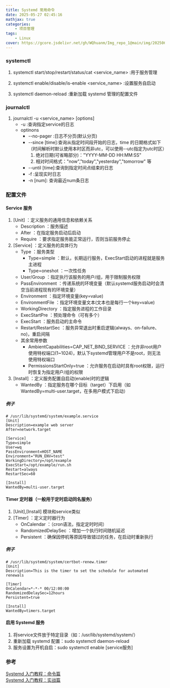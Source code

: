 ```yaml
---
title: Systemd 常用命令
date: 2025-05-27 02:45:16
mathjax: true
categories: 
    - 项目管理
tags: 
    - Linux
cover: https://gcore.jsdelivr.net/gh/WQhuanm/Img_repo_1@main/img/202506292030204.png
---
```



### systemctl
1. systemctl start/stop/restart/status/cat <service_name> :用于服务管理

1. systemctl enable/disable/is-enable <service_name> :设置服务自启动

1. systemctl daemon-reload :重新加载 systemd 管理的配置文件

### journalctl
1. journalctl -u <service_name> [options]
    + -u :查询指定service的日志
    + optinons
        + --no-pager :日志不分页(默认分页)
        + --since [time]:查询从指定时间段开始的日志，time 的日期格式如下（时间解析时默认使用本时区而非utc，可以使用--utc指定为utc时区）
            1. 绝对日期(可省略部分)："YYYY-MM-DD HH:MM:SS"
            1. 相对时间格式："now","today","yesterday","tomorrow" 等
        + --until [time]:查询到指定时间点结束的日志
        + -f :呈现实时日志
        + -n [num]: 查询最近num条日志

### 配置文件
#### Service 服务
1. [Unit] ：定义服务的通用信息和依赖关系
    - Description ：服务描述
    - After ：在指定服务启动后启动
    - Require ：要求指定服务能正常运行，否则当前服务停止
1. [Service] ：定义服务的具体行为
    - Type ：服务类型
        - Type=simple ：默认，长期运行服务，ExecStart启动的进程就是服务主进程
        - Type=oneshot ：一次性任务
    - User/Group ：指定执行该服务的用户/组，用于限制服务权限
    - PassEnvironment ：传递系统的环境变量（默认systemd服务启动时会清空当前进程现有的环境变量）
    - Environment ：指定环境变量(key=value)
    - EnvironmentFile ：指定环境变量文本(文本也是每行一个key=value)
    - WorkingDirectory ：指定服务进程的工作目录
    - ExecStartPre ：预处理命令（可有多个）
    - ExecStart ：服务启动的主命令
    - Restart/RestartSec ：服务异常退出时重启逻辑(always、on-failure、no)，重启间隔
    - 其余常用参数
        - AmbientCapabilities=CAP_NET_BIND_SERVICE ：允许非root用户使用特权端口(1~1024)，默认下systemd管理用户不是root，则无法使用特权端口
        - PermissionsStartOnly=true ：允许服务在启动时具有root权限，运行时恢复为指定用户/组的权限
1. [Install] ：定义服务配置自启动(enable)时的逻辑
    - WantedBy ：指定服务在哪个目标（target）下启用（如WantedBy=multi-user.target，在多用户模式下启动）  

##### 例子
```shell
# /usr/lib/systemd/system/example.service
[Unit]
Description=example web server 
After=network.target

[Service]
Type=simple
User=wq
PassEnvironment=HOST_NAME
Environment="RUN_ENV=test"
WorkingDirectory=/opt/example
ExecStart=/opt/example/run.sh
Restart=always
RestartSec=60

[Install]
WantedBy=multi-user.target
```
 
#### Timer 定时器（一般用于定时启动同名服务）
1. [Unit],[Install] 模块和service类似
1. [Timer] ：定义定时器行为
    - OnCalendar ：（cron语法，指定定时时间）
    - RandomizedDelaySec ：增加一个执行时间随机延迟
    - Persistent ：确保因停机等原因导致错过的任务，在启动时重新执行

##### 例子
```shell
# /usr/lib/systemd/system/certbot-renew.timer
[Unit]
Description=This is the timer to set the schedule for automated renewals

[Timer]
OnCalendar=*-*-* 00/12:00:00
RandomizedDelaySec=12hours
Persistent=true

[Install]
WantedBy=timers.target
```


#### 启用 Systemd 服务
1. 将service文件放于特定目录（如：/usr/lib/systemd/system/）
1. 重新加载 systemd 配置：sudo systemctl daemon-reload
1. 服务设置为开机自启：sudo systemctl enable [service服务]

### 参考
[Systemd 入门教程：命令篇](https://www.ruanyifeng.com/blog/2016/03/systemd-tutorial-commands.html)  
[Systemd 入门教程：实战篇](https://www.ruanyifeng.com/blog/2016/03/systemd-tutorial-part-two.html)  